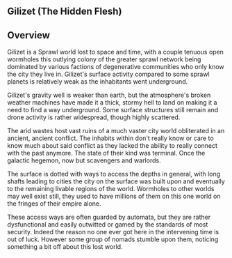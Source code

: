 ## Gilizet (The Hidden Flesh)

## Overview

Gilizet is a Sprawl world lost to space and time, with a couple tenuous open wormholes this outlying colony of the greater sprawl network being dominated by various factions of degenerative communities who only know the city they live in.  Gilizet's surface activity compared to some sprawl planets is relatively weak as the inhabitants went underground.

Gilizet's gravity well is weaker than earth, but the atmosphere's broken weather machines have made it a thick, stormy hell to land on making it a need to find a way underground.  Some surface structures still remain and drone activity is rather widespread, though highly scattered.  

The arid wastes host vast ruins of a much vaster city world obliterated in an ancient, ancient conflict.  The inhabits within don't really know or care to know much about said conflict as they lacked the ability to really connect with the past anymore.  The state of their kind was terminal.  Once the galactic hegemon, now but scavengers and warlords.

The surface is dotted with ways to access the depths in general, with long shafts leading to cities the city on the surface was built upon and eventually to the remaining livable regions of the world.  Wormholes to other worlds may well exist still, they used to have millions of them on this one world on the fringes of their empire alone.  

These access ways are often guarded by automata, but they are rather dysfunctional and easily outwitted or gamed by the standards of most security.  Indeed the reason no one ever got here in the intervening time is out of luck.  However some group of nomads stumble upon them, noticing something a bit off about this lost world.
